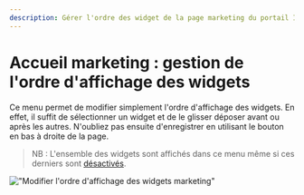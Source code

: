 ```yaml
---
description: Gérer l'ordre des widget de la page marketing du portail Isogeo
---
```

# Accueil marketing : gestion de l'ordre d'affichage des widgets

Ce menu permet de modifier simplement l'ordre d'affichage des widgets.
En effet, il suffit de sélectionner un widget et de le glisser déposer avant ou après les autres.
N'oubliez pas ensuite d'enregistrer en utilisant le bouton <i class="ti-save"></i> en bas à droite de la page.

> NB : L'ensemble des widgets sont affichés dans ce menu même si ces derniers sont [désactivés](widgets-marketing/titles.md). 

!["Modifier l'ordre d'affichage des widgets marketing"](/assets/back_order_widget_marketing.png)